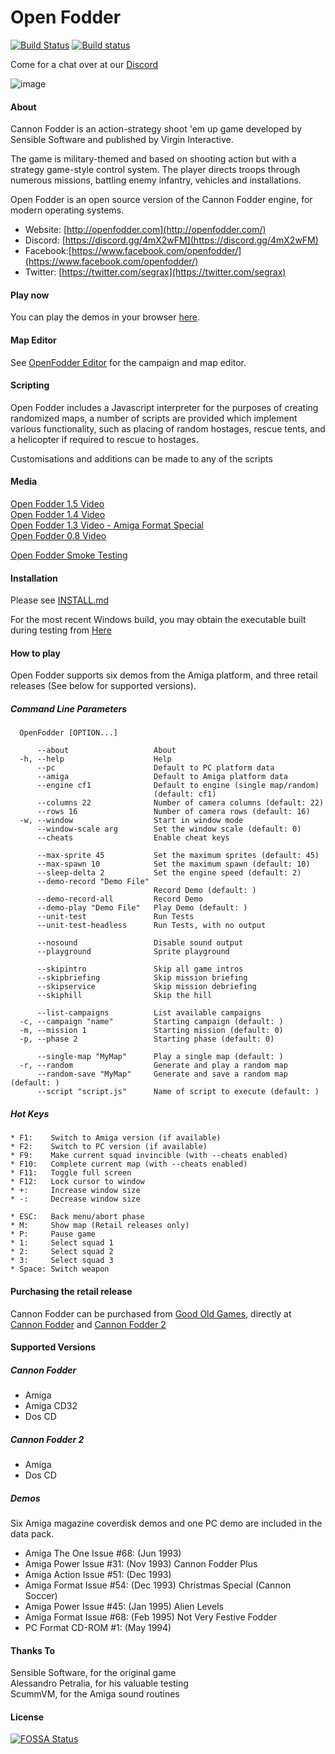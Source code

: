 # Open Fodder
[![Build Status](https://api.travis-ci.com/OpenFodder/openfodder.svg?branch=master)](https://travis-ci.com/OpenFodder/openfodder)
[![Build status](https://ci.appveyor.com/api/projects/status/7pc2r2qe4niv4848?svg=true)](https://ci.appveyor.com/project/segrax/openfodder)

  
Come for a chat over at our [Discord](https://discord.gg/4mX2wFM)  

![image](https://user-images.githubusercontent.com/1327406/49718991-f1bd6e00-fcaf-11e8-88e3-68136828c2d1.png)

#### About

Cannon Fodder is an action-strategy shoot 'em up game developed by Sensible Software and published by Virgin Interactive.

The game is military-themed and based on shooting action but with a strategy game-style 
control system. The player directs troops through numerous missions, battling enemy infantry, vehicles and installations.

Open Fodder is an open source version of the Cannon Fodder engine, for modern operating systems.
  
* Website: [http://openfodder.com](http://openfodder.com/)
* Discord: [https://discord.gg/4mX2wFM](https://discord.gg/4mX2wFM)
* Facebook:[https://www.facebook.com/openfodder/](https://www.facebook.com/openfodder/)
* Twitter: [https://twitter.com/segrax](https://twitter.com/segrax)


#### Play now

You can play the demos in your browser [here](https://s3.amazonaws.com/openfodder/OpenFodder.html).  

 
#### Map Editor

See [OpenFodder Editor](https://github.com/OpenFodder/editor) for the campaign and map editor.


#### Scripting

Open Fodder includes a Javascript interpreter for the purposes of creating randomized maps, 
a number of scripts are provided which implement various functionality, such as placing of random hostages, rescue tents,
and a helicopter if required to rescue to hostages.

Customisations and additions can be made to any of the scripts

#### Media

[Open Fodder 1.5 Video](https://youtu.be/f16FarouchY)  
[Open Fodder 1.4 Video](https://youtu.be/jb4TmM9zcr4)  
[Open Fodder 1.3 Video - Amiga Format Special](https://www.youtube.com/watch?v=aSGOTSw-LlI)  
[Open Fodder 0.8 Video](https://www.youtube.com/watch?v=7AjELdOzoaw)  

[Open Fodder Smoke Testing](https://youtu.be/z-Lct_oxu0k)

#### Installation

Please see [INSTALL.md](https://github.com/OpenFodder/openfodder/blob/master/INSTALL.md)
  
For the most recent Windows build, you may obtain the executable built during testing from [Here](https://s3.amazonaws.com/openfodder-builds/OpenFodder-latest.zip) 
  
#### How to play

Open Fodder supports six demos from the Amiga platform, and three retail releases (See below for supported versions).
  
##### Command Line Parameters
```
  OpenFodder [OPTION...]

      --about                   About
  -h, --help                    Help
      --pc                      Default to PC platform data
      --amiga                   Default to Amiga platform data
      --engine cf1              Default to engine (single map/random)
                                (default: cf1)
      --columns 22              Number of camera columns (default: 22)
      --rows 16                 Number of camera rows (default: 16)
  -w, --window                  Start in window mode
      --window-scale arg        Set the window scale (default: 0)
      --cheats                  Enable cheat keys

      --max-sprite 45           Set the maximum sprites (default: 45)
      --max-spawn 10            Set the maximum spawn (default: 10)
      --sleep-delta 2           Set the engine speed (default: 2)
      --demo-record "Demo File"
                                Record Demo (default: )
      --demo-record-all         Record Demo
      --demo-play "Demo File"   Play Demo (default: )
      --unit-test               Run Tests
      --unit-test-headless      Run Tests, with no output

      --nosound                 Disable sound output
      --playground              Sprite playground
	  
      --skipintro               Skip all game intros
      --skipbriefing            Skip mission briefing
      --skipservice             Skip mission debriefing
      --skiphill                Skip the hill

      --list-campaigns          List available campaigns
  -c, --campaign "name"         Starting campaign (default: )
  -m, --mission 1               Starting mission (default: 0)
  -p, --phase 2                 Starting phase (default: 0)

      --single-map "MyMap"      Play a single map (default: )
  -r, --random                  Generate and play a random map
      --random-save "MyMap"     Generate and save a random map (default: )
      --script "script.js"      Name of script to execute (default: )				  
```
  
##### Hot Keys
  
```
* F1:    Switch to Amiga version (if available)
* F2:    Switch to PC version (if available)
* F9:    Make current squad invincible (with --cheats enabled)
* F10:   Complete current map (with --cheats enabled)
* F11:   Toggle full screen
* F12:   Lock cursor to window
* +:     Increase window size
* -:     Decrease window size  

* ESC:   Back menu/abort phase
* M:     Show map (Retail releases only)
* P:     Pause game
* 1:     Select squad 1
* 2:     Select squad 2
* 3:     Select squad 3
* Space: Switch weapon
```
  
#### Purchasing the retail release

Cannon Fodder can be purchased from [Good Old Games](http://www.gog.com), directly at [Cannon Fodder](http://www.gog.com/game/cannon_fodder) and [Cannon Fodder 2](http://www.gog.com/game/cannon_fodder_2)  
  
  
#### Supported Versions
  
##### Cannon Fodder
  
* Amiga
* Amiga CD32
* Dos CD
  
##### Cannon Fodder 2
  
* Amiga
* Dos CD
  
##### Demos
  
Six Amiga magazine coverdisk demos and one PC demo are included in the data pack.  
  
* Amiga The One Issue #68: (Jun 1993)
* Amiga Power   Issue #31: (Nov 1993) Cannon Fodder Plus
* Amiga Action  Issue #51: (Dec 1993)
* Amiga Format  Issue #54: (Dec 1993) Christmas Special (Cannon Soccer)
* Amiga Power   Issue #45: (Jan 1995) Alien Levels
* Amiga Format  Issue #68: (Feb 1995) Not Very Festive Fodder
* PC    Format  CD-ROM #1: (May 1994)
  
#### Thanks To

Sensible Software, for the original game  
Alessandro Petralia, for his valuable testing  
ScummVM, for the Amiga sound routines  


#### License
[![FOSSA Status](https://app.fossa.io/api/projects/git%2Bgithub.com%2FOpenFodder%2Fopenfodder.svg?type=large)](https://app.fossa.io/projects/git%2Bgithub.com%2FOpenFodder%2Fopenfodder?ref=badge_large)
